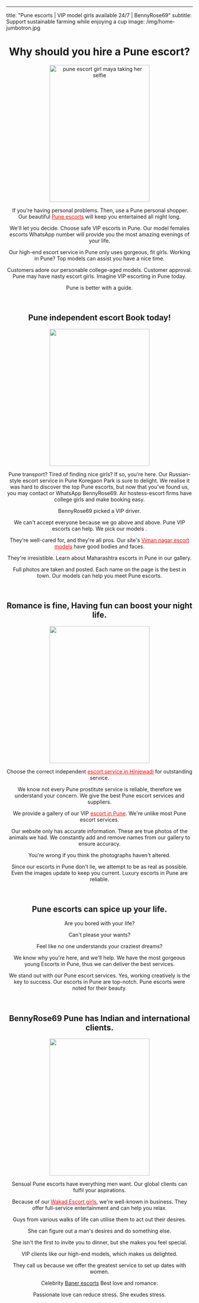---
title: "Pune escorts | VIP model girls available 24/7 | BennyRose69"
subtitle: Support sustainable farming while enjoying a cup
image: /img/home-jumbotron.jpg<div class="" data-block="true" data-editor="cuvuc" data-offset-key="1onb1-0-0">
<div class="public-DraftStyleDefault-block public-DraftStyleDefault-ltr" data-offset-key="1onb1-0-0">
<h1 style="text-align: center;">Why should you hire a Pune escort?</h1>
<p style="text-align: center;"><a href="https://www.puneescorts.me/" target="_blank"><img src="https://www.puneescorts.me/wp-content/webp-express/webp-images/doc-root/wp-content/uploads/2017/03/IMG-20190827-WA0068.jpg.webp" alt="pune escort girl maya taking her selfie" width="270" height="370" /></a></p>
<p style="text-align: center;">&nbsp;If you're having personal problems. Then, use a Pune personal shopper. Our beautiful <span style="color: #ff0000;"><a style="color: #ff0000;" href="https://www.puneescorts.me/">Pune escorts</a>&nbsp;</span>will keep you entertained all night long.</p>
<p style="text-align: center;">We'll let you decide. Choose safe VIP escorts in Pune. Our model females escorts WhatsApp number will provide you the most amazing evenings of your life.</p>
<p style="text-align: center;">Our high-end escort service in Pune only uses gorgeous, fit girls. Working in Pune? Top models can assist you have a nice time.</p>
<p style="text-align: center;">Customers adore our personable college-aged models. Customer approval. Pune may have nasty escort girls. Imagine VIP escorting in Pune today.</p>
<p style="text-align: center;">Pune is better with a guide.</p>
<p style="text-align: center;">&nbsp;</p>
<h2 style="text-align: center;">Pune independent escort Book today!</h2>
<p style="text-align: center;"><img src="https://www.puneescorts.me/wp-content/webp-express/webp-images/doc-root/wp-content/uploads/2022/03/pune-escort-9.jpg.webp" alt="" width="270" height="370" /></p>
<p style="text-align: center;">Pune transport? Tired of finding nice girls? If so, you're here. Our Russian-style escort service in Pune Koregaon Park is sure to delight. We realise it was hard to discover the top Pune escorts, but now that you've found us, you may contact or WhatsApp BennyRose69. Air hostess-escort firms have college girls and make booking easy.</p>
<p style="text-align: center;">BennyRose69 picked a VIP driver.</p>
<p style="text-align: center;">We can't accept everyone because we go above and above. Pune VIP escorts can help. We pick our models .</p>
<p style="text-align: center;">They're well-cared for, and they're all pros. Our site's <span style="color: #ff0000;"><a style="color: #ff0000;" href="https://www.puneescorts.me/city/viman-nagar/">Viman nagar escort models</a></span>&nbsp;have good bodies and faces.</p>
<p style="text-align: center;">They're irresistible. Learn about Maharashtra escorts in Pune in our gallery.</p>
<p style="text-align: center;">Full photos are taken and posted. Each name on the page is the best in town. Our models can help you meet Pune escorts.</p>
<p style="text-align: center;">&nbsp;</p>
<h2 style="text-align: center;">Romance is fine, Having fun can boost your night life.</h2>
<p style="text-align: center;"><img src="https://www.puneescorts.me/wp-content/webp-express/webp-images/doc-root/wp-content/uploads/2017/03/IMG-20211028-WA0021.jpg.webp" alt="" width="270" height="370" /></p>
<p style="text-align: center;">Choose the correct independent <span style="color: #ff0000;"><a style="color: #ff0000;" href="https://www.puneescorts.me/city/hinjewadi-call-girls/">escort service in Hinjewadi</a>&nbsp;</span>for outstanding service.</p>
<p style="text-align: center;">We know not every Pune prostitute service is reliable, therefore we understand your concern. We give the best Pune escort services and suppliers.</p>
<p style="text-align: center;">We provide a gallery of our VIP <span style="color: #ff0000;"><a style="color: #ff0000;" href="https://www.puneescorts.me/">escort in Pune</a></span>. We're unlike most Pune escort services.</p>
<p style="text-align: center;">Our website only has accurate information. These are true photos of the animals we had. We constantly add and remove names from our gallery to ensure accuracy.</p>
<p style="text-align: center;">You're wrong if you think the photographs haven't altered.</p>
<p style="text-align: center;">Since our escorts in Pune don't lie, we attempt to be as real as possible. Even the images update to keep you current. Luxury escorts in Pune are reliable.</p>
<p style="text-align: center;">&nbsp;</p>
<h2 style="text-align: center;">Pune escorts can spice up your life.</h2>
<p style="text-align: center;">Are you bored with your life?</p>
<p style="text-align: center;">Can't please your wants?</p>
<p style="text-align: center;">Feel like no one understands your craziest dreams?</p>
<p style="text-align: center;">We know why you're here, and we'll help. We have the most gorgeous young Escorts in Pune, thus we can deliver the best services.</p>
<p style="text-align: center;">We stand out with our Pune escort services. Yes, working creatively is the key to success. Our escorts in Pune are top-notch. Pune escorts were noted for their beauty.</p>
<p style="text-align: center;">&nbsp;</p>
<h2 style="text-align: center;">BennyRose69 Pune has Indian and international clients.</h2>
<p style="text-align: center;"><img src="https://www.puneescorts.me/wp-content/webp-express/webp-images/doc-root/wp-content/uploads/2017/03/270x370-24.jpg.webp" alt="" width="270" height="370" /></p>
<p style="text-align: center;">Sensual Pune escorts have everything men want. Our global clients can fulfil your aspirations.</p>
<p style="text-align: center;">Because of our <span style="color: #ff0000;"><a style="color: #ff0000;" href="https://www.puneescorts.me/city/wakad/">Wakad Escort girls</a></span>, we're well-known in business. They offer full-service entertainment and can help you relax.</p>
<p style="text-align: center;">Guys from various walks of life can utilise them to act out their desires.</p>
<p style="text-align: center;">She can figure out a man's desires and do something else.</p>
<p style="text-align: center;">She isn't the first to invite you to dinner, but she makes you feel special.</p>
<p style="text-align: center;">VIP clients like our high-end models, which makes us delighted.</p>
<p style="text-align: center;">They call us because we offer the greatest service to set up dates with women.</p>
<p style="text-align: center;">Celebrity <a href="https://www.puneescorts.me/city/baner/">Baner escorts</a>&nbsp;Best love and romance:</p>
<p style="text-align: center;">Passionate love can reduce stress. She exudes stress.</p>
</div>
</div>
<div class="" style="text-align: center;" data-block="true" data-editor="cuvuc" data-offset-key="8uipm-0-0">&nbsp;</div>
